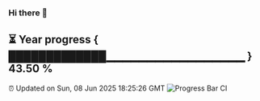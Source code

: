 ### Hi there 👋
⏳ Year progress { █████████████▁▁▁▁▁▁▁▁▁▁▁▁▁▁▁▁▁ } 43.50 %
---
⏰ Updated on Sun, 08 Jun 2025 18:25:26 GMT
![Progress Bar CI](https://github.com/liununu/liununu/workflows/Progress%20Bar%20CI/badge.svg)
